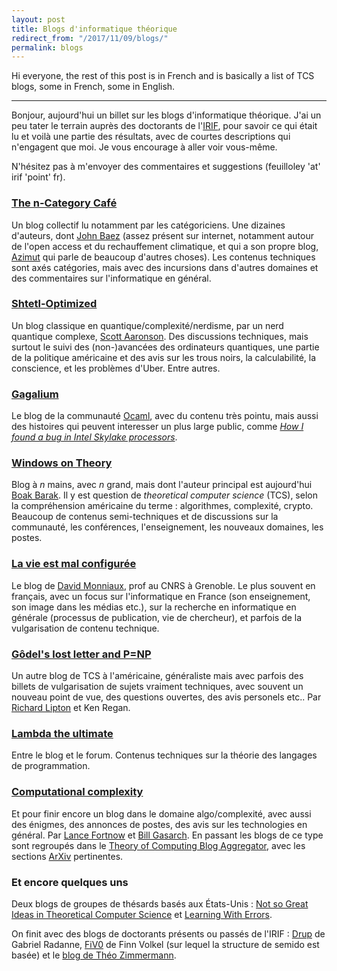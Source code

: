 ```yaml
---
layout: post
title: Blogs d'informatique théorique 
redirect_from: "/2017/11/09/blogs/"
permalink: blogs
---
```


Hi everyone, the rest of this post is in French and is basically a list of TCS 
blogs, some in French, some in English.

---

Bonjour, aujourd'hui un billet sur les blogs d'informatique théorique.  J'ai un 
peu tater le terrain auprès des doctorants de l'[IRIF](https://www.irif.fr/index),
pour savoir ce qui était lu et voilà une partie des résultats, avec de courtes 
descriptions qui n'engagent que moi. Je vous encourage à aller voir vous-même.

N'hésitez pas à m'envoyer des commentaires et suggestions 
(feuilloley 'at' irif 'point' fr). 

### [The n-Category Café](https://golem.ph.utexas.edu/category/)
Un blog collectif lu notamment par les catégoriciens. Une dizaines d'auteurs, dont 
[John Baez](https://fr.wikipedia.org/wiki/John_Baez) 
(assez présent sur internet, notamment autour de l'open access et du rechauffement 
climatique, et qui a son propre blog, 
[Azimut](https://johncarlosbaez.wordpress.com/about/) qui parle de beaucoup 
d'autres choses). Les contenus techniques sont axés catégories, mais avec des 
incursions dans d'autres domaines et des commentaires sur l'informatique en général. 

### [Shtetl-Optimized](https://www.scottaaronson.com/blog/)
Un blog classique en quantique/complexité/nerdisme, par un nerd quantique 
complexe, [Scott Aaronson](https://fr.wikipedia.org/wiki/Scott_Aaronson). 
Des discussions techniques, mais 
surtout le suivi des (non-)avancées des ordinateurs quantiques, une partie de la 
politique américaine 
et des avis sur les trous noirs, la calculabilité, la conscience, et les problèmes d'Uber. 
Entre autres.

### [Gagalium](http://gallium.inria.fr/blog/) 
Le blog de la communauté [Ocaml](https://fr.wikipedia.org/wiki/OCaml), 
avec du contenu très pointu, mais aussi des 
histoires qui peuvent interesser un plus large public, comme 
*[How I found a bug in Intel Skylake processors](http://gallium.inria.fr/blog/intel-skylake-bug/)*.

### [Windows on Theory](https://windowsontheory.org/)
Blog à *n* mains, avec *n* grand, mais dont l'auteur principal est aujourd'hui 
[Boak Barak](http://www.boazbarak.org/). Il y est question de *theoretical 
computer science* (TCS), selon la compréhension américaine du terme : algorithmes, 
complexité, crypto. Beaucoup de contenus semi-techniques et de discussions sur la 
communauté, les conférences, l'enseignement, les nouveaux domaines, les postes.

### [La vie est mal configurée](http://david.monniaux.free.fr/dotclear/index.php/)
Le blog de [David Monniaux](http://www-verimag.imag.fr/~monniaux/), prof au CNRS 
à Grenoble. Le plus souvent en français, avec un focus sur l'informatique en 
France (son enseignement, son image dans les médias etc.), sur la recherche en 
informatique en générale (processus de publication, vie de chercheur), et 
parfois de la vulgarisation de contenu technique.
  
### [Gôdel's lost letter and P=NP](https://rjlipton.wordpress.com/)
Un autre blog de TCS à l'américaine, généraliste mais avec parfois des billets 
de vulgarisation de sujets vraiment techniques, avec souvent un nouveau point de vue, 
des questions ouvertes, des avis personels etc.. Par 
[Richard Lipton](https://fr.wikipedia.org/wiki/Richard_J._Lipton) et Ken Regan.

### [Lambda the ultimate](http://lambda-the-ultimate.org/)
Entre le blog et le forum. Contenus techniques sur la théorie des langages de 
	programmation.

### [Computational complexity](http://blog.computationalcomplexity.org/)
Et pour finir encore un blog dans le domaine algo/complexité, avec aussi des 
énigmes, des annonces de postes, des avis sur les technologies en général. 
Par [Lance Fortnow](https://en.wikipedia.org/wiki/Lance_Fortnow) et 
[Bill Gasarch](https://en.wikipedia.org/wiki/William_Gasarch). En passant les blogs de ce type sont regroupés dans le 
[Theory of Computing Blog Aggregator](http://www.feedworld.net/toc/), avec les 
sections [ArXiv](https://fr.wikipedia.org/wiki/ArXiv) pertinentes.

### Et encore quelques uns
Deux blogs de groupes de thésards basés aux États-Unis : 
[Not so Great Ideas in Theoretical Computer Science](https://mittheory.wordpress.com/)
et [Learning With Errors](http://learningwitherrors.org/).

On finit avec des blogs de doctorants présents ou passés de l'IRIF : [Drup](https://drup.github.io/) 
de Gabriel Radanne, [FiV0](https://fiv0.github.io/) de Finn Volkel
(sur lequel la structure de semido est basée)
et le [blog de Théo Zimmermann](https://www.theozimmermann.net/en/blog/).
